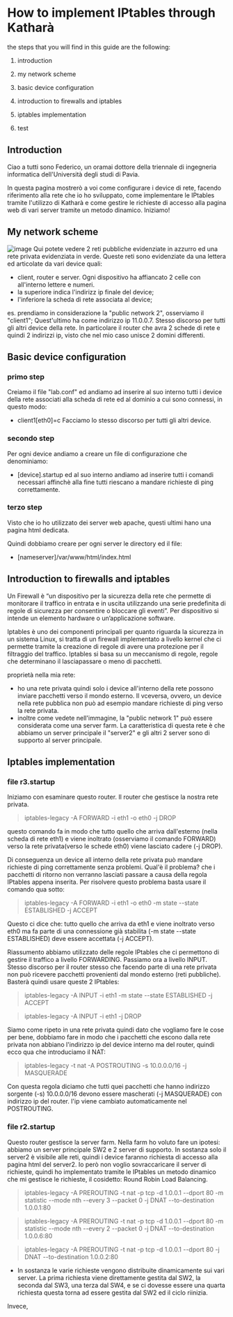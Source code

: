 # How to implement IPtables through Katharà
the steps that you will find in this guide are the following:

1. introduction

2. my network scheme

3. basic device configuration

4. introduction to firewalls and iptables

5. iptables implementation

6. test
## Introduction
Ciao a tutti sono Federico, un oramai dottore della triennale di ingegneria informatica dell'Università degli studi di Pavia.

In questa pagina mostrerò a voi come configurare i device di rete, facendo riferimento alla rete che io ho sviluppato, come implementare le IPtables tramite l'utilizzo di Katharà e come gestire le richieste di accesso alla pagina web di vari server tramite un metodo dinamico. Iniziamo!
## My network scheme
![image](https://github.com/Fede-droid/KathaCigno/assets/80335626/2ea1c5ef-84ec-454a-a6d4-f2728fe114eb)
Qui potete vedere 2 reti pubbliche evidenziate in azzurro ed una rete privata evidenziata in verde.
Queste reti sono evidenziate da una lettera ed articolate da vari device quali:
- client, router e server.
Ogni dispositivo ha affiancato 2 celle con all'interno lettere e numeri.
- la superiore indica l'indirizz ip finale del device;
- l'inferiore la scheda di rete associata al device;

es. prendiamo in considerazione la "public network 2", osserviamo il "client1"; Quest'ultimo ha come indirizzo ip  11.0.0.7.
Stesso discorso per tutti gli altri device della rete. In particolare il router che avra 2 schede di rete e quindi 2 indirizzi ip, visto che nel mio caso unisce 2 domini differenti.
## Basic device configuration
### primo step
Creiamo il file "lab.conf" ed andiamo ad inserire al suo interno tutti i device della rete associati alla scheda di rete ed al dominio a cui sono connessi, in questo modo:
- client1[eth0]=c
Facciamo lo stesso discorso per tutti gli altri device.
### secondo step
Per ogni device andiamo a creare un file di configurazione che denominiamo: 
- [device].startup
ed al suo interno andiamo ad inserire tutti i comandi necessari affinchè alla fine tutti riescano a mandare richieste di ping correttamente.
### terzo step
Visto che io ho utilizzato dei server web apache, questi ultimi hano una pagina html dedicata.

Quindi dobbiamo creare per ogni server le directory ed il file:
- [nameserver]/var/www/html/index.html

## Introduction to firewalls and iptables
Un Firewall è “un dispositivo per la sicurezza della rete che permette di monitorare il traffico in entrata e in uscita utilizzando una serie predefinita di regole di sicurezza per consentire o bloccare gli eventi”. Per dispositivo si intende un elemento hardware o un’applicazione software.

Iptables è uno dei componenti principali per quanto riguarda la sicurezza in un sistema Linux, si tratta di un firewall implementato a livello kernel che ci permette tramite la creazione di regole di avere una protezione per il filtraggio del traffico. Iptables si basa su un meccanismo di regole, regole che determinano il lasciapassare o meno di pacchetti.

proprietà nella mia rete:
- ho una rete privata quindi solo i device all'interno della rete possono inviare pacchetti verso il mondo esterno. Il vceversa, ovvero, un device nella rete pubblica non può ad esempio mandare richieste di ping verso la rete privata.
- inoltre come vedete nell'immagine, la "public network 1" può essere considerata come una server farm. La caratteristica di questa rete è che abbiamo un server principale il "server2" e gli altri 2 server sono di supporto al server principale.
## Iptables implementation
### file r3.startup
Iniziamo con esaminare questo router. Il router che gestisce la nostra rete privata.
> iptables-legacy -A FORWARD -i eth1 -o eth0 -j DROP

questo comando fa in modo che tutto quello che arriva dall'esterno (nella scheda di rete eth1) e viene inoltrato (osserviamo il comando FORWARD) verso la rete privata(verso le schede eth0) viene lasciato cadere (-j DROP).

Di conseguenza un device all interno della rete privata può mandare richieste di ping correttamente senza problemi.
Qual'è il problema? che i pacchetti di ritorno non verranno lasciati passare a causa della regola IPtables appena inserita.
Per risolvere questo problema basta usare il comando qua sotto:
> iptables-legacy -A FORWARD -i eth1 -o eth0 -m state --state ESTABLISHED -j ACCEPT

Questo ci dice che: tutto quello che arriva da eth1 e viene inoltrato verso eth0 ma fa parte di una connessione già stabilita (-m state --state ESTABLISHED) deve essere accettata (-j ACCEPT).

Riassumento abbiamo utilizzato delle regole IPtables che ci permettono di gestire il traffico a livello FORWARDING.
Passiamo ora a livello INPUT.
Stesso discorso per il router stesso che facendo parte di una rete privata non può ricevere pacchetti provenienti dal mondo esterno (reti pubbliche).
Basterà quindi usare queste 2 IPtables:
> iptables-legacy -A INPUT -i eth1 -m state --state ESTABLISHED -j ACCEPT

> iptables-legacy -A INPUT -i eth1 -j DROP

Siamo come ripeto in una rete privata quindi dato che vogliamo fare le cose per bene, dobbiamo fare in modo che i pacchetti che escono dalla rete privata non abbiano l'indirizzo ip del device interno ma del router, quindi ecco qua che introduciamo il NAT:
> iptables-legacy -t nat -A POSTROUTING -s 10.0.0.0/16 -j MASQUERADE

Con questa regola diciamo che tutti quei pacchetti che hanno indirizzo sorgente (-s) 10.0.0.0/16 devono essere mascherati (-j MASQUERADE) con indirizzo ip del router. l'ip viene cambiato automaticamente nel POSTROUTING.
### file r2.startup
Questo router gestisce la server farm.
Nella farm ho voluto fare un ipotesi: abbiamo un server principale SW2 e 2 server di supporto.
In sostanza solo il server2 è visibile alle reti, quindi i device faranno richiesta di accesso alla pagina html del server2.
Io però non voglio sovraccaricare il server di richieste, quindi ho implementato tramite le IPtables un metodo dinamico che mi gestisce le richieste, il cosidetto: Round Robin Load Balancing.

> iptables-legacy -A PREROUTING -t nat -p tcp -d 1.0.0.1 --dport 80 
                -m statistic --mode nth --every 3 --packet 0 -j DNAT --to-destination 1.0.0.1:80

> iptables-legacy -A PREROUTING -t nat -p tcp -d 1.0.0.1 --dport 80 
                -m statistic --mode nth --every 2 --packet 0 -j DNAT --to-destination 1.0.0.6:80

> iptables-legacy -A PREROUTING -t nat -p tcp -d 1.0.0.1 --dport 80 
                -j DNAT --to-destination 1.0.0.2:80

- In sostanza le varie richieste vengono distribuite dinamicamente sui vari server. La prima richiesta viene direttamente gestita dal SW2, la seconda dal SW3, una terza dal SW4, e se ci dovesse essere una quarta richiesta questa torna ad essere gestita dal SW2 ed il ciclo riinizia.

Invece,

